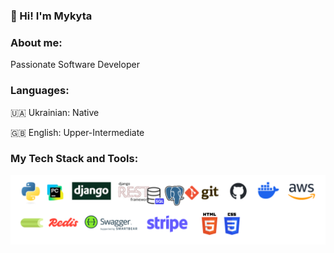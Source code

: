 ### 👋 Hi! I'm Mykyta

  
### About me:

Passionate Software Developer

### Languages:
🇺🇦 Ukrainian: Native

🇬🇧 English: Upper-Intermediate

### My Tech Stack and Tools:
![The San Juan Mountains are beautiful!](/images/stack_and_tools.png "San Juan Mountains")
